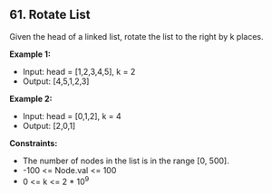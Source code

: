 ## 61. Rotate List

Given the head of a linked list, rotate the list to the right by k places.

**Example 1:**

- Input: head = [1,2,3,4,5], k = 2
- Output: [4,5,1,2,3]

**Example 2:**

- Input: head = [0,1,2], k = 4
- Output: [2,0,1]

**Constraints:**

- The number of nodes in the list is in the range [0, 500].
- -100 <= Node.val <= 100
- 0 <= k <= 2 * 10<sup>9</sup>